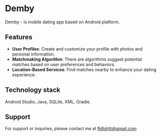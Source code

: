 # Demby
Demby - is mobile dating app based on Android platform.  

## Features
- **User Profiles**: Create and customize your profile with photos and personal information.
- **Matchmaking Algorithm**: There are algorithms suggest potential matches based on user preferences and behaviors.
- **Location-Based Services**: Find matches nearby to enhance your dating experience.

## Technology stack
Android Studio, Java, SQLite, XML, Gradle.

## Support
For support or inquiries, please contact me at fk8ghtt@gmail.com
